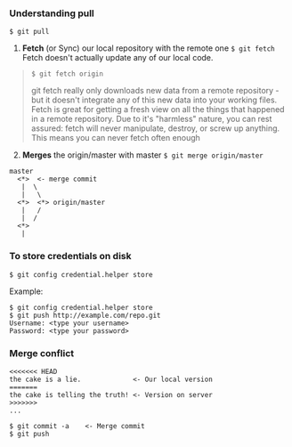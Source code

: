 ### Understanding pull
```
$ git pull
```
1. **Fetch** (or Sync) our local repository with the remote one `$ git fetch`
Fetch doesn't actually update any of our local code.

> `$ git fetch origin`
>
> git fetch really only downloads new data from a remote repository - but it doesn't integrate any of this new data into your working files. Fetch is great for getting a fresh view on all the things that happened in a remote repository.
Due to it's "harmless" nature, you can rest assured: fetch will never manipulate, destroy, or screw up anything. This means you can never fetch often enough

2. **Merges** the origin/master with master `$ git merge origin/master`
```
master
  <*>  <- merge commit
   |  \
   |   \
  <*>  <*> origin/master
   |   /
   |  /
  <*>
   |
```
### To store credentials on disk
```
$ git config credential.helper store
```
Example:
```
$ git config credential.helper store
$ git push http://example.com/repo.git
Username: <type your username>
Password: <type your password>
```
### Merge conflict
```
<<<<<<< HEAD
the cake is a lie.             <- Our local version
=======
the cake is telling the truth! <- Version on server
>>>>>>>
...
```
```
$ git commit -a    <- Merge commit
$ git push
```